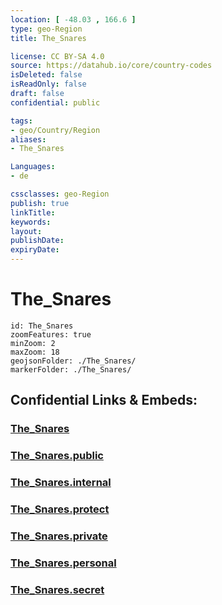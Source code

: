 ```yaml
---
location: [ -48.03 , 166.6 ] 
type: geo-Region
title: The_Snares

license: CC BY-SA 4.0
source: https://datahub.io/core/country-codes
isDeleted: false
isReadOnly: false
draft: false
confidential: public

tags:
- geo/Country/Region
aliases:
- The_Snares

Languages:
- de

cssclasses: geo-Region
publish: true
linkTitle: 
keywords: 
layout: 
publishDate: 
expiryDate: 
---
```


# The_Snares

```leaflet
id: The_Snares
zoomFeatures: true 
minZoom: 2 
maxZoom: 18
geojsonFolder: ./The_Snares/
markerFolder: ./The_Snares/
```


## Confidential Links & Embeds: 

### [The_Snares](/_Standards/Earth/Continent/Australasia/New_Zealand/Regions~New_Zealand/The_Snares.md) 

### [The_Snares.public](/_public/Earth/Continent/Australasia/New_Zealand/Regions~New_Zealand/The_Snares.public.md) 

### [The_Snares.internal](/_internal/Earth/Continent/Australasia/New_Zealand/Regions~New_Zealand/The_Snares.internal.md) 

### [The_Snares.protect](/_protect/Earth/Continent/Australasia/New_Zealand/Regions~New_Zealand/The_Snares.protect.md) 

### [The_Snares.private](/_private/Earth/Continent/Australasia/New_Zealand/Regions~New_Zealand/The_Snares.private.md) 

### [The_Snares.personal](/_personal/Earth/Continent/Australasia/New_Zealand/Regions~New_Zealand/The_Snares.personal.md) 

### [The_Snares.secret](/_secret/Earth/Continent/Australasia/New_Zealand/Regions~New_Zealand/The_Snares.secret.md)

